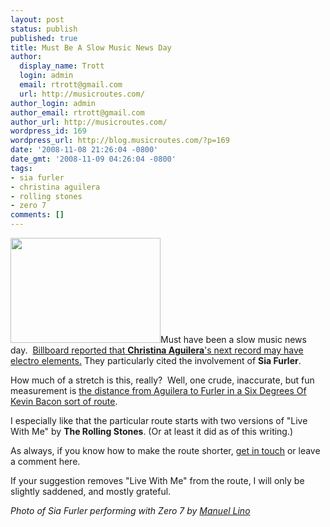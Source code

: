 ```yaml
---
layout: post
status: publish
published: true
title: Must Be A Slow Music News Day
author:
  display_name: Trott
  login: admin
  email: rtrott@gmail.com
  url: http://musicroutes.com/
author_login: admin
author_email: rtrott@gmail.com
author_url: http://musicroutes.com/
wordpress_id: 169
wordpress_url: http://blog.musicroutes.com/?p=169
date: '2008-11-08 21:26:04 -0800'
date_gmt: '2008-11-09 04:26:04 -0800'
tags:
- sia furler
- christina aguilera
- rolling stones
- zero 7
comments: []
---
```

<p><img class="alignright size-medium wp-image-170" title="Sia Furler performing with Zero 7" src="http://blog.musicroutes.com/wp-content/uploads/2008/11/209540170_df3e42e607_m.jpg" alt="" width="240" height="168" />Must have been a slow music news day.  <a href="http://www.billboard.com/bbcom/news/article_display.jsp?vnu_content_id=1003888666" target="_blank">Billboard reported that <strong>Christina Aguilera</strong>'s next record may have electro elements.</a> They particularly cited the involvement of <strong>Sia Furler</strong>.</p>
<p>How much of a stretch is this, really?  Well, one crude, inaccurate, but fun measurement is <a target="_blank" href="http://musicroutes.com/route.php?musicianName=Christina+Aguilera&amp;musicianName2=Sia+Furler">the distance from Aguilera to Furler in a Six Degrees Of Kevin Bacon sort of route</a>.</p>
<p>I especially like that the particular route starts with two versions of "Live With Me" by <strong>The Rolling Stones</strong>.  (Or at least it did as of this writing.)  </p>
<p>As always, if you know how to make the route shorter, <a href="http://musicroutes.com/contact.php" target="_blank">get in touch</a> or leave a comment here.</p>
<p>If your suggestion removes "Live With Me" from the route, I will only be slightly saddened, and mostly grateful.</p>
<p><em>Photo of Sia Furler performing with Zero 7 by <a href="http://www.flickr.m-fx.net/" target="_blank">Manuel Lino</a></em></p>

